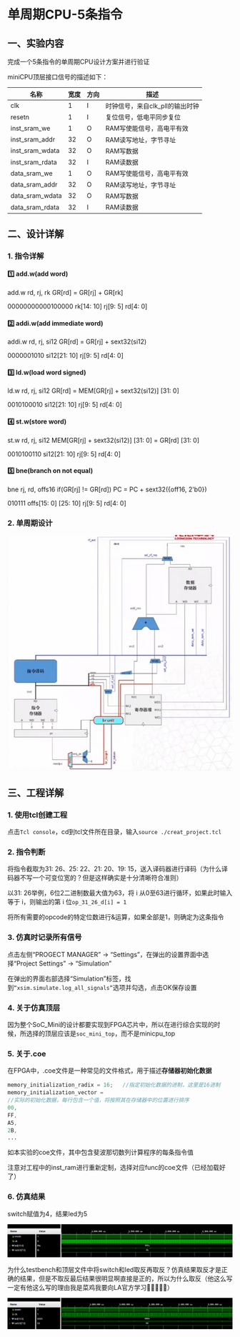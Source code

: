 # 单周期CPU-5条指令



## 一、实验内容

完成一个5条指令的单周期CPU设计方案并进行验证

miniCPU顶层接口信号的描述如下：

| 名称            | 宽度 | 方向 | 描述                            |
| --------------- | ---- | ---- | ------------------------------- |
| clk             | 1    | I    | 时钟信号，来自clk_pll的输出时钟 |
| resetn          | 1    | I    | 复位信号，低电平同步复位        |
| inst_sram_we    | 1    | O    | RAM写使能信号，高电平有效       |
| inst_sram_addr  | 32   | O    | RAM读写地址，字节寻址           |
| inst_sram_wdata | 32   | O    | RAM写数据                       |
| inst_sram_rdata | 32   | I    | RAM读数据                       |
| data_sram_we    | 1    | O    | RAM写使能信号，高电平有效       |
| data_sram_addr  | 32   | O    | RAM读写地址，字节寻址           |
| data_sram_wdata | 32   | O    | RAM写数据                       |
| data_sram_rdata | 32   | I    | RAM读数据                       |



## 二、设计详解

### 1. 指令详解

#### :one: add.w(add word)

add.w  rd, rj, rk	GR[rd] = GR[rj] + GR[rk]

00000000000100000 rk[14: 10] rj[9: 5] rd[4: 0]

#### :two: addi.w(add immediate word)

addi.w  rd, rj, si12	GR[rd] = GR[rj] + sext32(si12)

0000001010 si12[21: 10] rj[9: 5] rd[4: 0]

#### :three: ld.w(load word signed)

ld.w  rd, rj, si12	GR[rd] = MEM[GR[rj] + sext32(si12)] [31: 0]

0010100010 si12[21: 10] rj[9: 5] rd[4: 0]

#### :four: st.w(store word)

st.w  rd, rj, si12	MEM[GR[rj] + sext32(si12)] [31: 0] = GR[rd] [31: 0]

0010100110 si12[21: 10] rj[9: 5] rd[4: 0]

#### :five: bne(branch on not equal)

bne  rj, rd, offs16	if(GR[rj] != GR[rd]) PC = PC + sext32({off16, 2'b0})

010111 offs[15: 0] [25: 10] rj[9: 5] rd[4: 0]

### 2. 单周期设计

<img src="assets\singlecycle5.png" alt="Alt" style="zoom:80%;" />



## 三、工程详解

### 1. 使用tcl创建工程

点击`Tcl console`，cd到tcl文件所在目录，输入`source ./creat_project.tcl`

### 2. 指令判断

将指令截取为31: 26、25: 22、21: 20、19: 15，送入译码器进行译码（为什么译码器不写一个可变位宽的？但是这样确实是十分清晰符合准则）

以31: 26举例，6位2二进制数最大值为63，将 i 从0至63进行循环，如果此时输入等于 i，则输出的第 i 位`op_31_26_d[i] = 1`

将所有需要的opcode的特定位数进行&运算，如果全部是1，则确定为这条指令

### 3. 仿真时记录所有信号

点击左侧“PROGECT MANAGER” → “Settings”，在弹出的设置界面中选择“Project Settings” → “Simulation”

在弹出的界面右部选择“Simulation”标签，找到`“xsim.simulate.log_all_signals”`选项并勾选，点击OK保存设置

### 4. 关于仿真顶层

因为整个SoC_Mini的设计都要实现到FPGA芯片中，所以在进行综合实现的时候，所选择的顶层应该是`soc_mini_top`，而不是minicpu_top

### 5. 关于.coe

在FPGA中，.coe文件是一种常见的文件格式，用于描述**存储器初始化数据**

```verilog
memory_initialization_radix = 16;	//指定初始化数据的进制，这里是16进制
memory_initialization_vector =		
//实际的初始化数据，每行包含一个值，将按照其在存储器中的位置进行排序
00,
FF,
A5,
2B,
...
```

如本实验的coe文件，其中包含斐波那切数列计算程序的每条指令值

注意对工程中的inst_ram进行重新定制，选择对应func的coe文件（已经加载好了）

### 6. 仿真结果

switch赋值为4，结果led为5

<img src="assets\originalnegate.png" alt="alt" style="zoom:80%;" />

为什么testbench和顶层文件中将switch和led取反再取反？仿真结果取反才是正确的结果，但是不取反最后结果很明显啊直接是正的，所以为什么取反（他这么写一定有他这么写的理由我是菜鸡我要向LA官方学习🤯😢🥺😣😭）

<img src="assets\after.png" alt="alt" style="zoom:80%;" />